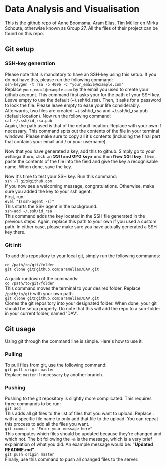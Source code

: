 # Data Analysis and Visualisation
This is the github repo of Anne Boomsma, Aram Elias, Tim Müller en Mirka Schoute, otherwise known as Group 27. All the files of their project can be found on this repo.

## Git setup
### SSH-key generation
Please note that is mandatory to have an SSH-key using this setup. If you do not have this, please run the following command:  
`ssh-keygen -t rsa -b 4096 -C "your_email@example.com"`  
Replace `your_email@example.com` by the email you used to create your github account. This command first asks your for the path of your SSH key. Leave empty to use the default (~/.ssh/id_rsa). Then, it asks for a password to lock the file. Please leave empty to ease your life considerably. Afterwards, two files are created: ~/.ssh/id_rsa and ~/.ssh/id_rsa.pub (default location). Now run the following command:  
`cat ~/.ssh/id_rsa.pub`  
Again, the path used is that of the default location. Replace with your own if necessary. This command spits out the contents of the file in your terminal windows. Please make sure to copy all it's contents (including the final part that contains your email and / or your username).

Now that you have generated a key, add this to github. Simply go to your settings there, click on **SSH and GPG keys** and then **New SSH key**. Then, paste the contents of the file into the field and give the key a recognisable name. When done, save the key.

Now it's time to test your SSH key. Run this command:  
`ssh -T git@github.com`  
If you now see a welcoming message, congratulations. Otherwise, make sure you added the key to your ssh agent:  
First, run:  
`eval "$(ssh-agent -s)"`  
This starts the SSH agent in the background.  
`ssh-add ~/.ssh/id_rsa`  
This command adds the key located in the SSH file generated in the previous steps. Again, replace this path to your own if you used a custom path. In either case, please make sure you have actually generated a SSH key there.

### Git init
To add this repository to your local git, simply run the following commands:
```
cd /path/to/git/folder
git clone git@github.com:aramelias/DAV.git
```
A quick rundown of the commands:  
`cd /path/to/git/folder`  
This command moves the terminal to your desired folder. Replace `/path/to/git` with your own path.  
`git clone git@github.com:aramelias/DAV.git`  
Clones the git repository into your designated folder. When done, your git should be setup properly. Do note that this will add the repo to a sub-folder in your current folder, named 'DAV'.

## Git usage
Using git through the command line is simple. Here's how to use it:
### Pulling
To pull files from git, use the following command:  
`git pull origin master`  
Replace `master` if necessary by another branch.
### Pushing
Pushing to the git repository is slightly more complicated. This requires three commands to be run:  
`git add .`  
This adds all git files to the list of files that you want to upload. Replace `.` with a specific file name to only add that file to the upload. You can repeat this process to add all the files you want.  
`git commit -m "Enter your message here"`  
This computes which files should be updated because they're changed and which not. The bit following the `-m` is the message, which is a very brief explaination of what you did. An example message would be: **"Updated README.md"**.  
`git push origin master`  
Finally, use this command to push all changed files to the server.
